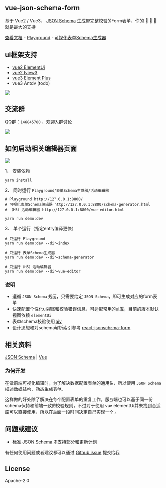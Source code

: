 ## vue-json-schema-form

基于 Vue2 / Vue3、 [JSON Schema](https://json-schema.org/understanding-json-schema/index.html) 生成带完整校验的Form表单，你的 :star2: :star2: :star2: 就是最大的支持

[查看文档](https://vue-json-schema-form.lljj.me) - [Playground](https://form.lljj.me) - [可视化表单Schema生成器](https://form.lljj.me/schema-generator.html)

## ui框架支持
* [vue2 ElementUi](https://github.com/lljj-x/vue-json-schema-form/tree/master/packages/lib/vue2/vue2-form-element)
* [vue2 Iview3](https://github.com/lljj-x/vue-json-schema-form/tree/master/packages/lib/vue2/vue2-form-iview3)
* [vue3 Element Plus](https://github.com/lljj-x/vue-json-schema-form/tree/master/packages/lib/vue3/vue3-form-element)
* vue3 Antdv (todo)

![](https://lljj-xxxx.oss-cn-hongkong.aliyuncs.com/vue-json-schema-form.gif)

## 交流群

QQ群：`146845780` ，欢迎入群讨论

![](https://lljj-xxxx.oss-cn-hongkong.aliyuncs.com/vjsf11.jpg)

## 如何启动相关编辑器页面

![](https://lljj-xxxx.oss-cn-hongkong.aliyuncs.com/vue-editor.jpg)

1、 安装依赖
```ssh
yarn install
```

2、 同时运行 `Playground/表单Schema生成器/活动编辑器`
```ssh
# Playground http://127.0.0.1:8800/
# 可视化表单Schema编辑器 http://127.0.0.1:8800/schema-generator.html
# （H5）活动编辑器 http://127.0.0.1:8800/vue-editor.html

yarn run demo:dev
```

3、 单个运行（指定entry编译更快）
```ssh
# 只运行 Playground
yarn run demo:dev --dir=index

# 只运行 表单Schema生成器
yarn run demo:dev --dir=schema-generator

# 只运行（H5）活动编辑器
yarn run demo:dev --dir=vue-editor
```

### 说明
* 遵循 `JSON Schema` 规范，只需要给定 `JSON Schema`，即可生成对应的form表单
* 快速配置个性化ui视图和校验错误信息，可适配常用的ui库，目前的版本默认视图依赖 `elementUi`
* 表单schema校验使用  [ajv](https://github.com/epoberezkin/ajv)
* 设计思想和对schema解析索引参考 [react-jsonschema-form](https://github.com/rjsf-team/react-jsonschema-form)

## 相关资料
[JSON Schema](https://json-schema.org/understanding-json-schema/index.html) |
[Vue](https://cn.vuejs.org/)

### 为何开发
在做前端可视化编辑时，为了解决数据配置表单的通用性，所以使用 `JSON Schema` 描述数据结构，动态生成表单。

这样做的好处除了解决在每个配置表单的重复工作，服务端也可以基于同一份schema保持和前端一致的校验规则，不过对于使用 vue elementUi并未找到合适库可以直接使用，所以在后面一段时间决定自己实现一个 。

## 问题或建议
* [标准 JSON Schema 不支持部分和更新计划](https://vue-json-schema-form.lljj.me/zh/guide/todo.html)

有任何使用问题或者建议都可以通过 [Github issue](https://github.com/lljj-x/vue-json-schema-form/issues) 提交给我


## License
Apache-2.0
